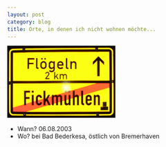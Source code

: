```yaml
---
layout: post
category: blog
title: Orte, in denen ich nicht wohnen möchte...
---
```


![Blog post image](/images-blog/old-blogs/IMG_1531.JPG)

* Wann? 06.08.2003
* Wo? bei Bad Bederkesa, östlich von Bremerhaven
